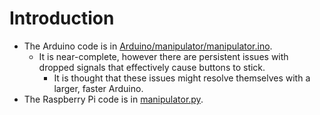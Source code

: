 # Introduction

- The Arduino code is in [Arduino/manipulator/manipulator.ino](Arduino/manipulator/manipulator.ino).
	- It is near-complete, however there are persistent issues with dropped signals that effectively cause buttons to stick.
		- It is thought that these issues might resolve themselves with a larger, faster Arduino.
- The Raspberry Pi code is in [manipulator.py](manipulator.py).
